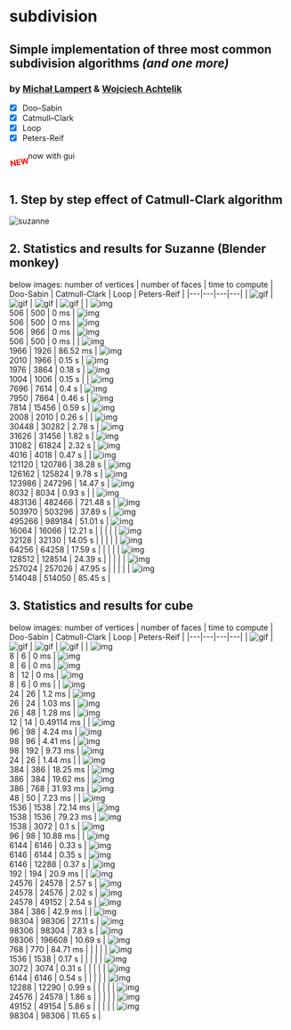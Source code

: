 # subdivision
## Simple implementation of three most common subdivision algorithms *(and one more)*
### by [Michał Lampert](https://github.com/michlampert/) & [Wojciech Achtelik](https://github.com/WojtAcht/)

- [x] Doo–Sabin
- [x] Catmull–Clark
- [x] Loop
- [x] Peters-Reif

<div style="display:flex"><p style="transform-origin: top left; transform:rotate(-10deg); color: red"> <b>NEW</b> </p> now with gui</div>

## 1. Step by step effect of Catmull-Clark algorithm
![suzanne](suzanne_CC.gif)


## 2. Statistics and results for Suzanne (Blender monkey)
below images: number of vertices | number of faces | time to compute
| Doo-Sabin | Catmull-Clark | Loop | Peters-Reif |
|---|---|---|---|
| ![gif](gifs/suzanne_DS.gif) | ![gif](gifs/suzanne_CC.gif) | ![gif](gifs/suzanne_LOOP.gif) | ![gif](gifs/suzanne_PR.gif) |
| ![img](photos/group_photo01_L06.png) <br/> 506 \| 500 \| 0 ms | ![img](photos/group_photo01_L00.png) <br/> 506 \| 500 \| 0 ms | ![img](photos/group_photo01_L12.png) <br/> 506 \| 966 \| 0 ms | ![img](photos/group_photo01_L18.png) <br/> 506 \| 500 \| 0 ms |
| ![img](photos/group_photo01_L07.png) <br/> 1966 \| 1926 \| 86.52 ms | ![img](photos/group_photo01_L01.png) <br/> 2010 \| 1966 \| 0.15 s | ![img](photos/group_photo01_L13.png) <br/> 1976 \| 3864 \| 0.18 s | ![img](photos/group_photo01_L19.png) <br/> 1004 \| 1006 \| 0.15 s |
| ![img](photos/group_photo01_L08.png) <br/> 7696 \| 7614 \| 0.4 s | ![img](photos/group_photo01_L02.png) <br/> 7950 \| 7864 \| 0.46 s | ![img](photos/group_photo01_L14.png) <br/> 7814 \| 15456 \| 0.59 s | ![img](photos/group_photo01_L20.png) <br/> 2008 \| 2010 \| 0.26 s |
| ![img](photos/group_photo01_L09.png) <br/> 30448 \| 30282 \| 2.78 s | ![img](photos/group_photo01_L03.png) <br/> 31626 \| 31456 \| 1.82 s | ![img](photos/group_photo01_L15.png) <br/> 31082 \| 61824 \| 2.32 s | ![img](photos/group_photo01_L21.png) <br/> 4016 \| 4018 \| 0.47 s |
| ![img](photos/group_photo01_L10.png) <br/> 121120 \| 120786 \| 38.28 s | ![img](photos/group_photo01_L04.png) <br/> 126162 \| 125824 \| 9.78 s | ![img](photos/group_photo01_L16.png) <br/> 123986 \| 247296 \| 14.47 s | ![img](photos/group_photo01_L22.png) <br/> 8032 \| 8034 \| 0.93 s |
| ![img](photos/group_photo01_L11.png) <br/> 483136 \| 482466 \| 721.48 s | ![img](photos/group_photo01_L05.png) <br/> 503970 \| 503296 \| 37.89 s | ![img](photos/group_photo01_L17.png) <br/> 495266 \| 989184 \| 51.01 s | ![img](photos/group_photo01_L23.png) <br/> 16064 \| 16066 \| 12.21 s |
|   |   |   | ![img](photos/group_photo01_L24.png) <br/> 32128 \| 32130 \| 14.05 s |
|   |   |   | ![img](photos/group_photo01_L25.png) <br/> 64256 \| 64258 \| 17.59 s |
|   |   |   | ![img](photos/group_photo01_L26.png) <br/> 128512 \| 128514 \| 24.39 s |
|   |   |   | ![img](photos/group_photo01_L27.png) <br/> 257024 \| 257026 \| 47.95 s |
|   |   |   | ![img](photos/group_photo01_L28.png) <br/> 514048 \| 514050 \| 85.45 s |

## 3. Statistics and results for cube
below images: number of vertices | number of faces | time to compute
| Doo-Sabin | Catmull-Clark | Loop | Peters-Reif |
|---|---|---|---|
| ![gif](gifs/cube_DS1.gif) | ![gif](gifs/cube_CC1.gif) | ![gif](gifs/cube_LOOP1.gif) | ![gif](gifs/cube_PR1.gif) |
| ![img](photos/group_photo00_L08.png) <br/> 8 \| 6 \| 0 ms | ![img](photos/group_photo00_L00.png) <br/> 8 \| 6 \| 0 ms | ![img](photos/group_photo00_L16.png) <br/> 8 \| 12 \| 0 ms | ![img](photos/group_photo00_L24.png) <br/> 8 \| 6 \| 0 ms |
| ![img](photos/group_photo00_L09.png) <br/> 24 \| 26 \| 1.2 ms | ![img](photos/group_photo00_L01.png) <br/> 26 \| 24 \| 1.03 ms | ![img](photos/group_photo00_L17.png) <br/> 26 \| 48 \| 1.28 ms | ![img](photos/group_photo00_L25.png) <br/> 12 \| 14 \| 0.49114 ms |
| ![img](photos/group_photo00_L10.png) <br/> 96 \| 98 \| 4.24 ms | ![img](photos/group_photo00_L02.png) <br/> 98 \| 96 \| 4.41 ms | ![img](photos/group_photo00_L18.png) <br/> 98 \| 192 \| 9.73 ms | ![img](photos/group_photo00_L26.png) <br/> 24 \| 26 \| 1.44 ms |
| ![img](photos/group_photo00_L11.png) <br/> 384 \| 386 \| 18.25 ms | ![img](photos/group_photo00_L03.png) <br/> 386 \| 384 \| 19.62 ms | ![img](photos/group_photo00_L19.png) <br/> 386 \| 768 \| 31.93 ms | ![img](photos/group_photo00_L27.png) <br/> 48 \| 50 \| 7.23 ms |
| ![img](photos/group_photo00_L12.png) <br/> 1536 \| 1538 \| 72.14 ms | ![img](photos/group_photo00_L04.png) <br/> 1538 \| 1536 \| 79.23 ms | ![img](photos/group_photo00_L20.png) <br/> 1538 \| 3072 \| 0.1 s | ![img](photos/group_photo00_L28.png) <br/> 96 \| 98 \| 10.88 ms |
| ![img](photos/group_photo00_L13.png) <br/> 6144 \| 6146 \| 0.33 s | ![img](photos/group_photo00_L05.png) <br/> 6146 \| 6144 \| 0.35 s | ![img](photos/group_photo00_L21.png) <br/> 6146 \| 12288 \| 0.37 s | ![img](photos/group_photo00_L29.png) <br/> 192 \| 194 \| 20.9 ms |
| ![img](photos/group_photo00_L14.png) <br/> 24576 \| 24578 \| 2.57 s | ![img](photos/group_photo00_L06.png) <br/> 24578 \| 24576 \| 2.02 s | ![img](photos/group_photo00_L22.png) <br/> 24578 \| 49152 \| 2.54 s | ![img](photos/group_photo00_L30.png) <br/> 384 \| 386 \| 42.9 ms |
| ![img](photos/group_photo00_L15.png) <br/> 98304 \| 98306 \| 27.11 s | ![img](photos/group_photo00_L07.png) <br/> 98306 \| 98304 \| 7.83 s | ![img](photos/group_photo00_L23.png) <br/> 98306 \| 196608 \| 10.69 s | ![img](photos/group_photo00_L31.png) <br/> 768 \| 770 \| 84.71 ms |
|   |   |   | ![img](photos/group_photo00_L32.png) <br/> 1536 \| 1538 \| 0.17 s |
|   |   |   | ![img](photos/group_photo00_L33.png) <br/> 3072 \| 3074 \| 0.31 s |
|   |   |   | ![img](photos/group_photo00_L34.png) <br/> 6144 \| 6146 \| 0.54 s |
|   |   |   | ![img](photos/group_photo00_L35.png) <br/> 12288 \| 12290 \| 0.99 s |
|   |   |   | ![img](photos/group_photo00_L36.png) <br/> 24576 \| 24578 \| 1.86 s |
|   |   |   | ![img](photos/group_photo00_L37.png) <br/> 49152 \| 49154 \| 5.86 s |
|   |   |   | ![img](photos/group_photo00_L38.png) <br/> 98304 \| 98306 \| 11.65 s |

